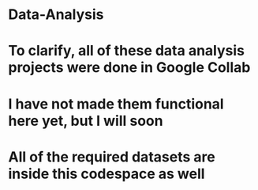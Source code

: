 # Data-Analysis
# To clarify, all of these data analysis projects were done in Google Collab
# I have not made them functional here yet, but I will soon
# All of the required datasets are inside this codespace as well
